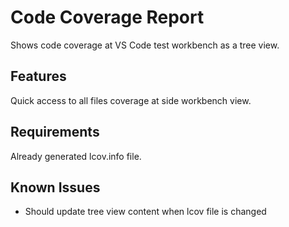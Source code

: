 # Code Coverage Report

Shows code coverage at VS Code test workbench as a tree view.

## Features

Quick access to all files coverage at side workbench view.

## Requirements

Already generated lcov.info file.

## Known Issues

* Should update tree view content when lcov file is changed
